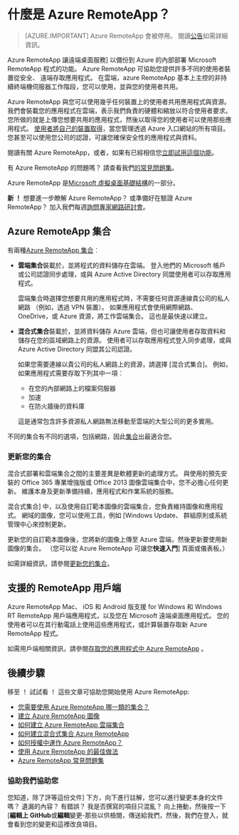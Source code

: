 <properties 
    pageTitle="什麼是 Azure RemoteApp？ |Microsoft Azure" 
    description="瞭解如何將共用應用程式和 Azure RemoteApp 透過任何裝置的資源。" 
    services="remoteapp" 
    documentationCenter="" 
    authors="lizap" 
    manager="mbaldwin" 
    editor=""/>

<tags 
    ms.service="remoteapp" 
    ms.workload="compute" 
    ms.tgt_pltfrm="na" 
    ms.devlang="na" 
    ms.topic="get-started-article" 
    ms.date="08/15/2016" 
    ms.author="elizapo"/>

# <a name="what-is-azure-remoteapp"></a>什麼是 Azure RemoteApp？

> [AZURE.IMPORTANT]
> Azure RemoteApp 會被停用。 閱讀[公告](https://go.microsoft.com/fwlink/?linkid=821148)如需詳細資訊。

Azure RemoteApp 讓遠端桌面服務] 以備份到 Azure 的內部部署 Microsoft RemoteApp 程式的功能。 Azure RemoteApp 可協助您提供許多不同的使用者裝置從安全、 遠端存取應用程式。 在雲端，azure RemoteApp 基本上主控的非持續終端機伺服器工作階段，您可以使用，並與您的使用者共用。

Azure RemoteApp 與您可以使用幾乎任何裝置上的使用者共用應用程式與資源。 我們會裝載您的應用程式在雲端，表示我們負責的硬體和縮放以符合使用者要求。 您所做的就是上傳您想要共用的應用程式，然後以取得您的使用者可以使用那些應用程式。 [使用者將自己的裝置取得](remoteapp-clients.md)，當您管理透過 Azure 入口網站的所有項目。 您甚至可以使用您公司的認證，可讓您確保安全性的應用程式與資料。

閱讀有關 Azure RemoteApp，或者，如果有已經相信您[立即試用這個功能](https://azure.microsoft.com/services/remoteapp/)。

有 Azure RemoteApp 的問題嗎？ 請查看我們[的常見問題集](remoteapp-faq.md)。

Azure RemoteApp 是[Microsoft 虛擬桌面基礎結構](http://www.microsoft.com/server-cloud/products/virtual-desktop-infrastructure/explore.aspx)的一部分。

**新 ！** 想要進一步瞭解 Azure RemoteApp？ 或準備好在驗證 Azure RemoteApp？ 加入我們每週[詢問專家網路研討會](https://azureinfo.microsoft.com/AzureRemoteAppAskTheExperts-Registration-Page.html?ls=Website)。

## <a name="azure-remoteapp-collections"></a>Azure RemoteApp 集合
有兩種[Azure RemoteApp 集合](remoteapp-collections.md)︰


- **雲端集合**裝載於，並將程式的資料儲存在雲端。 登入他們的 Microsoft 帳戶或公司認證同步處理，或與 Azure Active Directory 同盟使用者可以存取應用程式。

    雲端集合時選擇您想要共用的應用程式時，不需要任何資源連線貴公司的私人網路 （例如，透過 VPN 裝置）。 如果應用程式會使用網際網路、 OneDrive，或 Azure 資源，將工作雲端集合。 這也是最快速以建立。

- **混合式集合**裝載於，並將資料儲存 Azure 雲端，但也可讓使用者存取資料和儲存在您的區域網路上的資源。 使用者可以存取應用程式登入同步處理，或與 Azure Active Directory 同盟其公司認證。

    如果您需要連線以貴公司的私人網路上的資源，請選擇 [混合式集合]。 例如，如果應用程式需要存取下列其中一項︰

    - 在您的內部網路上的檔案伺服器
    - 加速
    - 在防火牆後的資料庫

    這是通常包含許多資源私人網路無法移動至雲端的大型公司的更多實用。

不同的集合有不同的選項，包括網路，因此[集合](remoteapp-collections.md)出最適合您。 


### <a name="updating-your-collection"></a>更新您的集合
混合式部署和雲端集合之間的主要差異是軟體更新的處理方式。 與使用的預先安裝的 Office 365 專業增強版或 Office 2013 圖像雲端集合中，您不必擔心任何更新。 維護本身及更新準備持續，應用程式和作業系統的服務。

混合式集合] 中，以及使用自訂範本圖像的雲端集合，您負責維持圖像和應用程式。 網域的圖像，您可以使用工具，例如 [Windows Update、 群組原則或系統管理中心來控制更新。

更新您的自訂範本圖像後，您將新的圖像上傳至 Azure 雲端，然後更新要使用新圖像的集合。 （您可以從 Azure RemoteApp 可讓您**快速入門**] 頁面或儀表板。）

如需詳細資訊，請參閱[更新您的集合](remoteapp-update.md)。

## <a name="supported-remoteapp-clients"></a>支援的 RemoteApp 用戶端
Azure RemoteApp Mac、 iOS 和 Android 版支援 for Windows 和 Windows RT RemoteApp 用戶端應用程式，以及您在 Microsoft 遠端桌面應用程式。 您的使用者可以在其行動電話上使用這些應用程式，或計算裝置存取新 Azure RemoteApp 程式。

如需用戶端相關資訊，請參閱[存取您的應用程式中 Azure RemoteApp](remoteapp-clients.md) 。

## <a name="next-steps"></a>後續步驟
移至 ！ 試試看 ！ 這些文章可協助您開始使用 Azure RemoteApp:

- [您需要使用 Azure RemoteApp 哪一類的集合？](remoteapp-collections.md)
- [建立 Azure RemoteApp 圖像](remoteapp-imageoptions.md)
- [如何建立 Azure RemoteApp 雲端集合](remoteapp-create-cloud-deployment.md)
- [如何建立混合式集合 Azure RemoteApp](remoteapp-create-hybrid-deployment.md)
- [如何授權中運作 Azure RemoteApp？](remoteapp-licensing.md)
- [使用 Azure RemoteApp 的最佳做法](remoteapp-bestpractices.md)
- [Azure RemoteApp 常見問題集](remoteapp-faq.md)
 

### <a name="help-us-help-you"></a>協助我們協助您 
您知道，除了評等這份文件] 下方，向下進行註解，您可以進行變更本身的文件嗎？ 遺漏的內容？ 有錯誤？ 我是否撰寫的項目只混亂？ 向上捲動，然後按一下 [**編輯上 GitHub**或**編輯**變更-那些以供檢閱，傳送給我們，然後，我們在登入，就會看到您的變更和這裡改良項目。